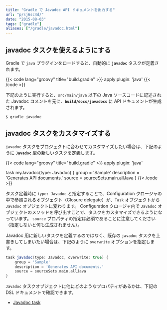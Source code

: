 ```yaml
---
title: "Gradle で Javadoc API ドキュメントを出力する"
url: "p/sj6sc4d/"
date: "2015-08-03"
tags: ["gradle"]
aliases: ["/gradle/javadoc.html"]
---
```


javadoc タスクを使えるようにする
----

Gradle で `java` プラグインをロードすると、自動的に **`javadoc`** タスクが定義されます。

{{< code lang="groovy" title="build.gradle" >}}
apply plugin: 'java'
{{< /code >}}

下記のように実行すると、`src/main/java` 以下の Java ソースコードに記述された Javadoc コメントを元に、**`build/docs/javadocs`** に API ドキュメントが生成されます。

```console
$ gradle javadoc
```


javadoc タスクをカスタマイズする
----

`javadoc` タスクをプロジェクトに合わせてカスタマイズしたい場合は、下記のように **`Javadoc`** 型の新しいタスクを定義します。

{{< code lang="groovy" title="build.gradle" >}}
apply plugin: 'java'

task myJavadoc(type: Javadoc) {
    group = 'Sample'
    description = 'Generates API documents.'
    source = sourceSets.main.allJava
}
{{< /code >}}

タスク定義時に `type: Javadoc` と指定することで、Configuration クロージャの中で参照されるオブジェクト（Closure delegate）が、`Task` オブジェクトから `Javadoc` オブジェクトに変わります。
Configuration クロージャ内で `Javadoc` オブジェクトのメソッドを呼び出すことで、タスクをカスタマイズできるようになっています。
`source` プロパティの指定は必須であることに注意してください（指定しないと何も生成されません）。

Javadoc 用に新しいタスクを定義するのではなく、既存の `javadoc` タスクを上書きしてしまいたい場合は、下記のように `overwrite` オプションを指定します。

```groovy
task javadoc(type: Javadoc, overwrite: true) {
    group = 'Sample'
    description = 'Generates API documents.'
    source = sourceSets.main.allJava
}
```

`Javadoc` タスクオブジェクトに他にどのようなプロパティがあるかは、下記の DSL ドキュメントで確認できます。

- [Javadoc task](https://docs.gradle.org/current/dsl/org.gradle.api.tasks.javadoc.Javadoc.html)

